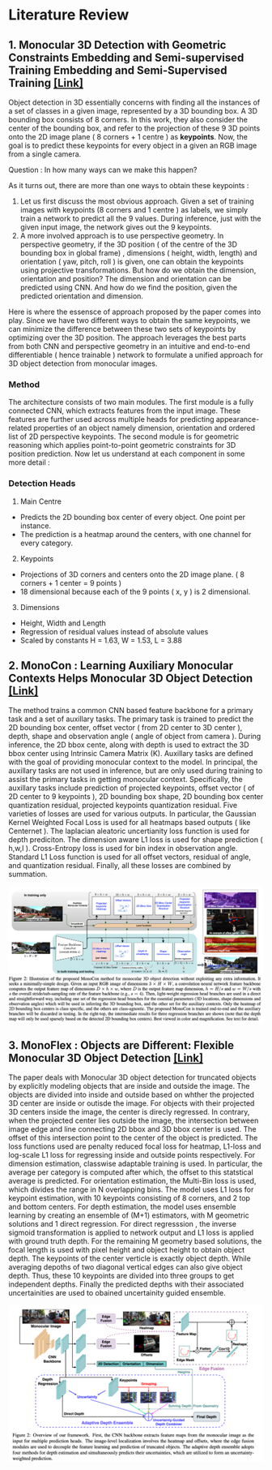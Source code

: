# Literature Review

## 1. Monocular 3D Detection with Geometric Constraints Embedding and Semi-supervised Training Embedding and Semi-Supervised Training [[Link]](https://arxiv.org/abs/2009.00764)

Object detection in 3D essentially concerns with finding all the instances of a set of classes in a given image, represented by a 3D bounding box. A 3D bounding box consists of 8 corners. In this work, they also consider the center of the bounding box, and refer to the projection of these 9 3D points onto the 2D image plane ( 8 corners + 1 centre ) as **keypoints**. Now, the goal is to predict these keypoints for every object in a given an RGB image from a single camera. 

Question : In how many ways can we make this happen? 

As it turns out, there are more than one ways to obtain these keypoints :
1. Let us first discuss the most obvious approach. Given a set of training images with keypoints (8 corners and 1 centre ) as labels, we simply train a network to predict all the 9 values. During inference, just with the given input image, the network gives out the 9 keypoints. 
2. A more involved approach is to use perspective geometry. In perspective geometry, if the 3D position ( of the centre of the 3D bounding box in global frame) , dimensions ( height, width, length) and orientation ( yaw, pitch, roll ) is given,  one can obtain the keypoints using projective transformations. But how do we obtain the dimension, orientation and position? The dimension and orientation can be predicted using CNN. And how do we find the position, given the predicted orientation and dimension.

Here is where the essensce of approach proposed by the paper comes into play. Since we have two different ways to obtain the same keypoints, we can minimize the difference between these two sets of keypoints by optimizing over the 3D position. The approach leverages the best parts from both CNN and perspective geometry in an intuitive and end-to-end differentiable ( hence trainable ) network to formulate a unified approach for 3D object detection from monocular images. 


### Method
The architecture consists of two main modules. The first module is a fully connected CNN, which extracts features from the input image. 
These features are further used across multiple heads for predicting appearance-related properties of an object namely dimension, orientation and ordered list of 2D perspective keypoints. The second module is for geometric reasoning which applies point-to-point geometric constraints for 3D position prediction. Now let us understand at each component in some more detail :


### Detection Heads 
1. Main Centre 
  * Predicts the 2D bounding box center of every object. One point per instance.
  * The prediction is a heatmap around the centers, with one channel for every category. 
2. Keypoints 
  * Projections of 3D corners and centers onto the 2D image plane. ( 8 corners + 1 center = 9 points )
  * 18 dimensional because each of the 9 points ( x, y ) is 2 dimensional.
3. Dimensions
  * Height, Width and Length
  * Regression of residual values instead of absolute values
  * Scaled by constants H = 1.63, W = 1.53, L = 3.88



## 2.  MonoCon : Learning Auxiliary Monocular Contexts Helps Monocular 3D Object Detection [[Link]](https://arxiv.org/abs/2112.04628)

The method trains a common CNN based feature backbone for a primary task and a set of auxillary tasks. The primary task is trained to predict the 2D bounding box center, offset vector ( from 2D center to 3D center ), depth, shape and observation angle ( angle of object from camera ). During inference, the 2D bbox cente, along with depth is used to extract the 3D bbox center using Intrinsic Camera Matrix (K). Auxillary tasks are defined with the goal of providing monocular context to the model. In principal, the auxillary tasks are not used in inference, but are only used during training to assist the primary tasks in getting monocular context. Specifically, the auxillary tasks include prediction of projected keypoints, offset vector ( of 2D center to 9 keypoints ), 2D bounding box shape, 2D bounding box center quantization residual, projected keypoints quantization residual. Five varieties of losses are used for various outputs. In particular, the Gaussian Kernel Weighted Focal Loss is used for all heatmaps based outputs ( like Centernet ). The laplacian aleatoric uncertianity loss function is used for depth prediciton. The dimension aware L1 loss is used for shape prediction ( h,w,l ). Cross-Entropy loss is used for bin index in observation angle. Standard L1 Loss function is used for all offset vectors, residual of angle, and quantization residual. Finally, all these losses are combined by summation. 


![image](Monocon.png)

## 3. MonoFlex : Objects are Different: Flexible Monocular 3D Object Detection [[Link]](https://arxiv.org/abs/2104.02323)
The paper deals with Monocular 3D object detection for truncated objects by explicitly modeling objects that are inside and outside the image. The objects are divided into inside and outside based on whther the projected 3D center are inside or outisde the image. For objects with their projected 3D centers inside the image, the center is direcly regressed. In contrary, when the projected center lies outside the image, the intersection between image edge and line connecting 2D bbox and 3D bbox center is used. The offset of this intersection point to the center of the object is predicted. The loss functions used are penalty reduced focal loss for heatmap, L1-loss and log-scale L1 loss for regressing inside and outside points respectively. For dimension estimation, classwise adaptable training is used. In particular, the average per category is computed after which, the offset to this statstical average is predicted. For orientation estimation, the Multi-Bin loss is used, which divides the range in N overlapping bins. The model uses L1 loss for keypoint estimation, with 10 keypoints consisting of 8 corners, and 2 top and bottom centers. For depth estimation, the model uses ensemble learning by creating an ensemble of (M+1) estimators, with M geometric solutions and 1 direct regression. For direct regresssion , the inverse sigmoid transformation is applied to network output and L1 loss is applied with ground truth depth. For the remaining M geometry based solutions, the focal length is used with pixel height and object height to obtain object depth. The keypoints of the center verticle is exactly object depth. While averaging depoths of two diagonal vertical edges can also give object depth. Thus, these 10 keypoints are divided into three groups to get independent depths.  Finally the predicted depths with their associated uncertainities are used to obained uncertainity guided ensemble. 


![image](monoflex.png)
